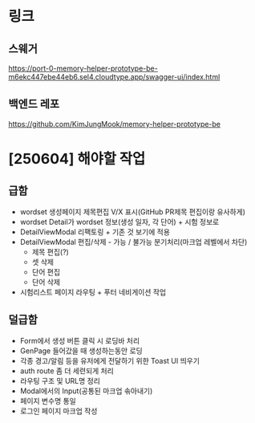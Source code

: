 # 링크

## 스웨거

https://port-0-memory-helper-prototype-be-m6ekc447ebe44eb6.sel4.cloudtype.app/swagger-ui/index.html

## 백엔드 레포

https://github.com/KimJungMook/memory-helper-prototype-be


# [250604] 해야할 작업

## 급함

- wordset 생성페이지 제목편집 V/X 표시(GitHub PR제목 편집이랑 유사하게)
- wordset Detail가 wordset 정보(생성 일자, 각 단어) + 시험 정보로
- DetailViewModal 리팩토링 + 기존 것 보기에 적용
- DetailViewModal 편집/삭제 - 가능 / 불가능 분기처리(마크업 레벨에서 차단)
  - 제목 편집(?)
  - 셋 삭제
  - 단어 편집
  - 단어 삭제
- 시험리스트 페이지 라우팅 + 푸터 네비게이션 작업

## 덜급함

- Form에서 생성 버튼 클릭 시 로딩바 처리
- GenPage 들어갔을 때 생성하는동안 로딩
- 각종 경고/알림 등을 유저에게 전달하기 위한 Toast UI 띄우기
- auth route 좀 더 세련되게 처리
- 라우팅 구조 및 URL명 정리
- Modal에서의 Input(공통된 마크업 솎아내기)
- 페이지 변수명 통일
- 로그인 페이지 마크업 작성
